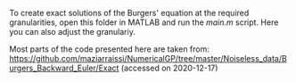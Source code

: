 To create exact solutions of the Burgers' equation at the required granularities, open this folder in MATLAB and run the *main.m* script. Here you can also adjust the granulariy.

Most parts of the code presented here are taken from:
https://github.com/maziarraissi/NumericalGP/tree/master/Noiseless_data/Burgers_Backward_Euler/Exact 
(accessed on 2020-12-17)
